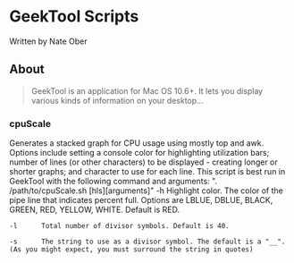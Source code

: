 # GeekTool Scripts
Written by Nate Ober

## About
>GeekTool is an application for Mac OS 10.6+. 
>It lets you display various kinds of information on your desktop...

### cpuScale 
Generates a stacked graph for CPU usage using mostly top and awk.
Options include setting a console color for highlighting utilization bars; number of lines (or other characters) to be displayed - creating longer or shorter graphs; and character to use for each line. 
	This script is best run in GeekTool with the following command and arguments:
	 ". /path/to/cpuScale.sh [hls][arguments]"
	-h      Highlight color. The color of the pipe line that indicates percent full. 
		   Options are LBLUE, DBLUE, BLACK, GREEN, RED, YELLOW, WHITE. Default is RED.
		   
	-l      Total number of divisor symbols. Default is 40.
   
	-s      The string to use as a divisor symbol. The default is a "__". (As you might expect, you must surround the string in quotes)
	
